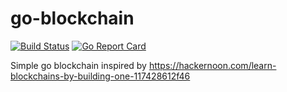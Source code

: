 # go-blockchain

[![Build Status](https://travis-ci.org/qinqon/go-blockchain.svg?branch=master)](https://travis-ci.org/qinqon/go-blockchain)
[![Go Report Card](https://goreportcard.com/badge/github.com/qinqon/go-blockchain)](https://goreportcard.com/report/github.com/qinqon/go-blockchain)

Simple go blockchain inspired by https://hackernoon.com/learn-blockchains-by-building-one-117428612f46
